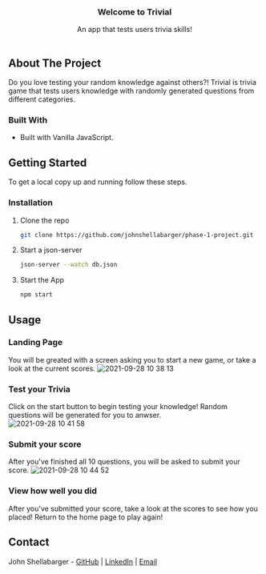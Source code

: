 <p align="center">
  <h3 align="center">Welcome to Trivial</h3>
  <p align="center">
    An app that tests users trivia skills!
    <br />
    <br />
  </p>


<!-- ABOUT THE PROJECT -->
## About The Project

Do you love testing your random knowledge against others?! Trivial is trivia game that tests users knowledge with randomly generated questions from different categories. 

### Built With

* Built with Vanilla JavaScript.

<!-- GETTING STARTED -->
## Getting Started

To get a local copy up and running follow these steps.

### Installation

1. Clone the repo
   ```sh
   git clone https://github.com/johnshellabarger/phase-1-project.git
   ```
2. Start a json-server 
   ```sh
   json-server --watch db.json
   ```
3. Start the App
   ```sh
   npm start
   ```

<!-- USAGE EXAMPLES -->
## Usage

### Landing Page
You will be greated with a screen asking you to start a new game, or take a look at the current scores. 
![2021-09-28 10 38 13](https://user-images.githubusercontent.com/22285810/135129443-e3bc78e7-60d9-47e9-9437-48aab9c7ede3.gif)


### Test your Trivia
Click on the start button to begin testing your knowledge! Random questions will be generated for you to anwser.  
![2021-09-28 10 41 58](https://user-images.githubusercontent.com/22285810/135129908-46e11c3a-2250-43a8-bcf5-cc64dd8154f2.gif)

### Submit your score
After you've finished all 10 questions, you will be asked to submit your score. 
![2021-09-28 10 44 52](https://user-images.githubusercontent.com/22285810/135130242-21b71ff8-e8f7-458a-9791-f735d4502bcb.gif)

### View how well you did
After you've submitted your score, take a look at the scores to see how you placed! Return to the home page to play again!  


<!-- CONTACT -->
## Contact

John Shellabarger - [GitHub](https://github.com/johnshellabarger) | [LinkedIn](https://www.linkedin.com/in/johnshellabarger/) | [Email](johnwilliamshellabarger@gmail.com)

